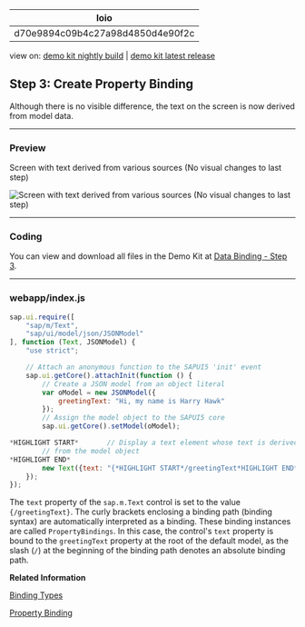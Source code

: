 <!-- loiod70e9894c09b4c27a98d4850d4e90f2c -->

| loio |
| -----|
| d70e9894c09b4c27a98d4850d4e90f2c |

<div id="loio">

view on: [demo kit nightly build](https://openui5nightly.hana.ondemand.com/#/topic/d70e9894c09b4c27a98d4850d4e90f2c) | [demo kit latest release](https://openui5.hana.ondemand.com/#/topic/d70e9894c09b4c27a98d4850d4e90f2c)</div>

## Step 3: Create Property Binding

Although there is no visible difference, the text on the screen is now derived from model data.

***

### Preview

   
  
<a name="loiod70e9894c09b4c27a98d4850d4e90f2c__fig_r1j_pst_mr"/>Screen with text derived from various sources \(No visual changes to last step\)

 ![](loio6d391d527601499fbeb3734246b2c067_HiRes.png "Screen with text derived from various sources (No visual changes to last step)") 

***

### Coding

You can view and download all files in the Demo Kit at [Data Binding - Step 3](https://openui5.hana.ondemand.com/explored.html#/sample/sap.ui.core.tutorial.databinding.03/preview).

***

### webapp/index.js

``` js
sap.ui.require([
	"sap/m/Text",
	"sap/ui/model/json/JSONModel"
], function (Text, JSONModel) {
	"use strict";

	// Attach an anonymous function to the SAPUI5 'init' event
	sap.ui.getCore().attachInit(function () {
		// Create a JSON model from an object literal
		var oModel = new JSONModel({
			greetingText: "Hi, my name is Harry Hawk"
		});
		// Assign the model object to the SAPUI5 core
		sap.ui.getCore().setModel(oModel);

*HIGHLIGHT START*		// Display a text element whose text is derived
		// from the model object
*HIGHLIGHT END*
		new Text({text: "{*HIGHLIGHT START*/greetingText*HIGHLIGHT END*}"}).placeAt("content");
	});
});

```

The `text` property of the `sap.m.Text` control is set to the value `{/greetingText}`. The curly brackets enclosing a binding path \(binding syntax\) are automatically interpreted as a binding. These binding instances are called `PropertyBindings`. In this case, the control's `text` property is bound to the `greetingText` property at the root of the default model, as the slash \(`/`\) at the beginning of the binding path denotes an absolute binding path.

**Related Information**  


[Binding Types](Binding_Types_91f0d8a.md "Depending on the different use cases, you can use different binding types: Propety binding, context binding, and list binding.")

[Property Binding](Property_Binding_91f0652.md "With property binding, you can initialize properties of a control automatically and update them based on the data of the model.")

